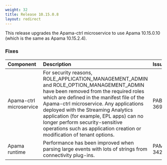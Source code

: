 ```yaml
---
weight: 32
title: Release 10.15.0.8
layout: redirect
---
```


This release upgrades the Apama-ctrl microservice to use Apama 10.15.0.10 (which is the same as Apama 10.15.2.4).

### Fixes

<table>
<colgroup>
    <col style="width: 15%;">
    <col style="width: 70%;">
    <col style="width: 15%;">
</colgroup>
<thead>
<tr>
<th style="text-align:left">Component</th>
<th style="text-align:left">Description</th>
<th style="text-align:left">Issue</th>
</tr>
</thead>
<tbody>

<tr>
<td style="text-align:left">Apama-ctrl microservice</td>
<td style="text-align:left">For security reasons, ROLE_APPLICATION_MANAGEMENT_ADMIN and ROLE_OPTION_MANAGEMENT_ADMIN have been
removed from the required roles which are defined in the manifest file of the Apama-ctrl microservice.
Any applications deployed with the Streaming Analytics application (for example, EPL apps) can no longer
perform security-sensitive operations such as application creation or modification of tenant options.</td>
<td style="text-align:left">PAB-3690</td>
</tr>
<tr>
<td style="text-align:left">Apama runtime</td>
<td style="text-align:left">Performance has been improved when parsing large events with lots of strings from connectivity plug-ins.</td>
<td style="text-align:left">PAM-34232</td>
</tr>

</tbody>
</table>
